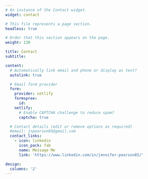 ```yaml
---
# An instance of the Contact widget.
widget: contact

# This file represents a page section.
headless: true

# Order that this section appears on the page.
weight: 130

title: Contact
subtitle:

content:
  # Automatically link email and phone or display as text?
  autolink: true

  # Email form provider
  form:
    provider: netlify
    formspree:
      id:
    netlify:
      # Enable CAPTCHA challenge to reduce spam?
      captcha: true

  # Contact details (edit or remove options as required)
  #email: jnpearson85@gmail.com
  contact_links:
    - icon: linkedin
      icon_pack: fab
      name: Message Me
      link: 'https://www.linkedin.com/in/jennifer-pearson85/'

design:
  columns: '2'
---
```

